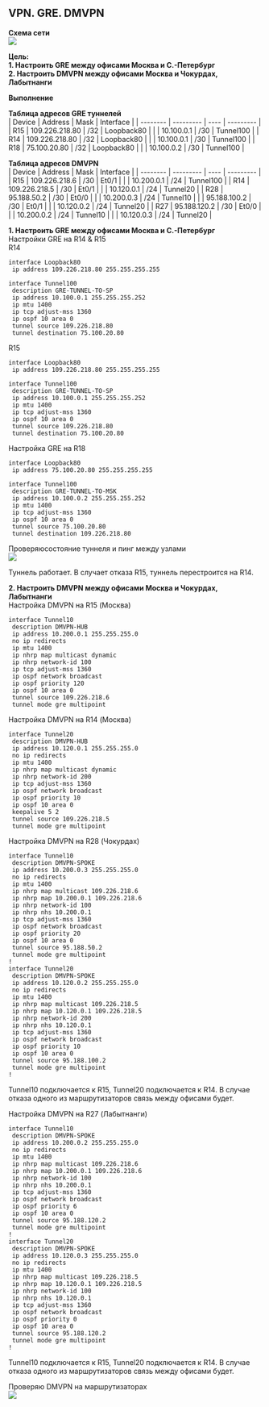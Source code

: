## VPN. GRE. DMVPN

**Схема сети**  
![](https://github.com/merkelev/neteng/blob/main/labs/13-VPN-GRE-DMVPN/images/2021-06-27_15-47-13.png)  

**Цель:**  
**1. Настроить GRE между офисами Москва и С.-Петербург**  
**2. Настроить DMVPN между офисами Москва и Чокурдах, Лабытнанги**  

**Выполнение**  

**Таблица адресов GRE туннелей**  
| Device   | Address        | Mask | Interface  |
| -------- | ---------      | ---- | ---------  |
| R15      | 109.226.218.80 | /32  | Loopback80 |
|          | 10.100.0.1     | /30  | Tunnel100  |
| R14      | 109.226.218.80 | /32  | Loopback80 |
|          | 10.100.0.1     | /30  | Tunnel100  |
| R18      | 75.100.20.80   | /32  | Loopback80 |
|          | 10.100.0.2     | /30  | Tunnel100  | 

**Таблица адресов DMVPN**  
| Device   | Address        | Mask | Interface  |
| -------- | ---------      | ---- | ---------  |
| R15      | 109.226.218.6  | /30  | Et0/1      |
|          | 10.200.0.1     | /24  | Tunnel100  |
| R14      | 109.226.218.5  | /30  | Et0/1      |
|          | 10.120.0.1     | /24  | Tunnel20   |
| R28      | 95.188.50.2    | /30  | Et0/0      |
|          | 10.200.0.3     | /24  | Tunnel10   |
|          | 95.188.100.2   | /30  | Et0/1      |
|          | 10.120.0.2     | /24  | Tunnel20   |
| R27      | 95.188.120.2   | /30  | Et0/0      |
|          | 10.200.0.2     | /24  | Tunnel10   |
|          | 10.120.0.3     | /24  | Tunnel20   |

**1. Настроить GRE между офисами Москва и С.-Петербург**  
Настройки GRE на R14 & R15  
R14  
```
interface Loopback80
 ip address 109.226.218.80 255.255.255.255
```  

```
interface Tunnel100
 description GRE-TUNNEL-TO-SP
 ip address 10.100.0.1 255.255.255.252
 ip mtu 1400
 ip tcp adjust-mss 1360
 ip ospf 10 area 0
 tunnel source 109.226.218.80
 tunnel destination 75.100.20.80
```  

R15  
```
interface Loopback80
 ip address 109.226.218.80 255.255.255.255
```  

```
interface Tunnel100
 description GRE-TUNNEL-TO-SP
 ip address 10.100.0.1 255.255.255.252
 ip mtu 1400
 ip tcp adjust-mss 1360
 ip ospf 10 area 0
 tunnel source 109.226.218.80
 tunnel destination 75.100.20.80
```  

Настройка GRE на R18  
```
interface Loopback80
 ip address 75.100.20.80 255.255.255.255
```  

```
interface Tunnel100
 description GRE-TUNNEL-TO-MSK
 ip address 10.100.0.2 255.255.255.252
 ip mtu 1400
 ip tcp adjust-mss 1360
 ip ospf 10 area 0
 tunnel source 75.100.20.80
 tunnel destination 109.226.218.80
```  

Проверяюсостояние туннеля и пинг между узлами  
![](https://github.com/merkelev/neteng/blob/main/labs/13-VPN-GRE-DMVPN/images/GRE-R15-R18.png)  

Туннель работает. В случает отказа R15, туннель перестроится на R14.  

**2. Настроить DMVPN между офисами Москва и Чокурдах, Лабытнанги**  
Настройка DMVPN на R15 (Москва)  
```
interface Tunnel10
 description DMVPN-HUB
 ip address 10.200.0.1 255.255.255.0
 no ip redirects
 ip mtu 1400
 ip nhrp map multicast dynamic
 ip nhrp network-id 100
 ip tcp adjust-mss 1360
 ip ospf network broadcast
 ip ospf priority 120
 ip ospf 10 area 0
 tunnel source 109.226.218.6
 tunnel mode gre multipoint
```  

Настройка DMVPN на R14 (Москва)  
```
interface Tunnel20
 description DMVPN-HUB
 ip address 10.120.0.1 255.255.255.0
 no ip redirects
 ip mtu 1400
 ip nhrp map multicast dynamic
 ip nhrp network-id 200
 ip tcp adjust-mss 1360
 ip ospf network broadcast
 ip ospf priority 10
 ip ospf 10 area 0
 keepalive 5 2
 tunnel source 109.226.218.5
 tunnel mode gre multipoint
```  
 
Настройка DMVPN на R28 (Чокурдах)  

```
interface Tunnel10
 description DMVPN-SPOKE
 ip address 10.200.0.3 255.255.255.0
 no ip redirects
 ip mtu 1400
 ip nhrp map multicast 109.226.218.6
 ip nhrp map 10.200.0.1 109.226.218.6
 ip nhrp network-id 100
 ip nhrp nhs 10.200.0.1
 ip tcp adjust-mss 1360
 ip ospf network broadcast
 ip ospf priority 20
 ip ospf 10 area 0
 tunnel source 95.188.50.2
 tunnel mode gre multipoint
!
interface Tunnel20
 description DMVPN-SPOKE
 ip address 10.120.0.2 255.255.255.0
 no ip redirects
 ip mtu 1400
 ip nhrp map multicast 109.226.218.5
 ip nhrp map 10.120.0.1 109.226.218.5
 ip nhrp network-id 200
 ip nhrp nhs 10.120.0.1
 ip tcp adjust-mss 1360
 ip ospf network broadcast
 ip ospf priority 10
 ip ospf 10 area 0
 tunnel source 95.188.100.2
 tunnel mode gre multipoint
!
```  
Tunnel10 подключается к R15, Tunnel20 подключается к R14. В случае отказа одного из маршрутизаторов связь между офисами будет.

Настройка DMVPN на R27 (Лабытнанги)  
```
interface Tunnel10
 description DMVPN-SPOKE
 ip address 10.200.0.2 255.255.255.0
 no ip redirects
 ip mtu 1400
 ip nhrp map multicast 109.226.218.6
 ip nhrp map 10.200.0.1 109.226.218.6
 ip nhrp network-id 100
 ip nhrp nhs 10.200.0.1
 ip tcp adjust-mss 1360
 ip ospf network broadcast
 ip ospf priority 6
 ip ospf 10 area 0
 tunnel source 95.188.120.2
 tunnel mode gre multipoint
!
interface Tunnel20
 description DMVPN-SPOKE
 ip address 10.120.0.3 255.255.255.0
 no ip redirects
 ip mtu 1400
 ip nhrp map multicast 109.226.218.5
 ip nhrp map 10.120.0.1 109.226.218.5
 ip nhrp network-id 100
 ip nhrp nhs 10.120.0.1
 ip tcp adjust-mss 1360
 ip ospf network broadcast
 ip ospf priority 0
 ip ospf 10 area 0
 tunnel source 95.188.120.2
 tunnel mode gre multipoint
!
```  
Tunnel10 подключается к R15, Tunnel20 подключается к R14. В случае отказа одного из маршрутизаторов связь между офисами будет.

Проверяю DMVPN на маршрутизаторах  
![](https://github.com/merkelev/neteng/blob/main/labs/13-VPN-GRE-DMVPN/images/DMVPN-R14-R15_R27-R28.png)  
